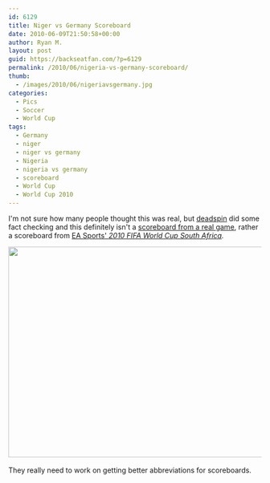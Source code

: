 ```yaml
---
id: 6129
title: Niger vs Germany Scoreboard
date: 2010-06-09T21:50:58+00:00
author: Ryan M.
layout: post
guid: https://backseatfan.com/?p=6129
permalink: /2010/06/nigeria-vs-germany-scoreboard/
thumb:
  - /images/2010/06/nigeriavsgermany.jpg
categories:
  - Pics
  - Soccer
  - World Cup
tags:
  - Germany
  - niger
  - niger vs germany
  - Nigeria
  - nigeria vs germany
  - scoreboard
  - World Cup
  - World Cup 2010
---
```


<div class="entry">
  <p>
    I'm not sure how many people thought this was real, but <a href="https://deadspin.com/">deadspin</a> did some fact checking and this definitely isn't a <a href="https://deadspin.com/5571852/debunking-the-ridiculous-racist-nigeria%20germany-scoreboard-e%20mail-forward">scoreboard from a real game</a>, rather a scoreboard from <a href="https://www.youtube.com/watch?v=-4beVIEEgKM">EA Sports' </a><em><a href="https://www.youtube.com/watch?v=-4beVIEEgKM">2010 FIFA World Cup South Africa</a>. </em>
  </p>

  <p style="text-align: center;">
    <a href="/images/2010/06/nigeriavsgermany.jpg"><img class="aligncenter size-full wp-image-6130" title="nigeriavsgermany" src="/images/2010/06/nigeriavsgermany.jpg" alt="" width="560" height="420" srcset="/images/2010/06/nigeriavsgermany.jpg 800w, /images/2010/06/nigeriavsgermany-300x225.jpg 300w" sizes="(max-width: 560px) 100vw, 560px" /></a>
  </p>

  <p>
    They really need to work on getting better abbreviations for scoreboards.
  </p>
</div>
